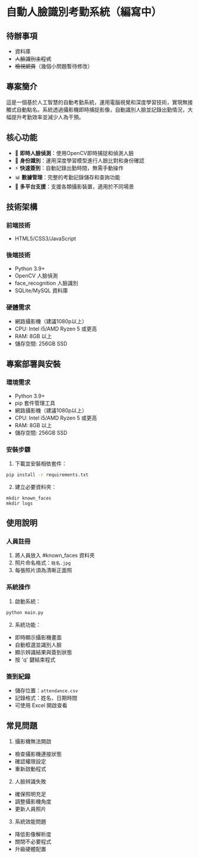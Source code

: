 # 自動人臉識別考勤系統（編寫中）

## 待辦事項

* 資料庫
* ~~人臉識別主程式~~
* ~~檢視網頁~~（幾個小問題暫待修改）


## 專案簡介

這是一個基於人工智慧的自動考勤系統，運用電腦視覺和深度學習技術，實現無接觸式自動點名。系統透過攝影機即時捕捉影像，自動識別人臉並記錄出勤情況，大幅提升考勤效率並減少人為干預。

## 核心功能

- 🎥 **即時人臉偵測**：使用OpenCV即時捕捉和偵測人臉
- 👤 **身份識別**：運用深度學習模型進行人臉比對和身份確認
- ⚡ **快速簽到**：自動記錄出勤時間，無需手動操作
- 📊 **數據管理**：完整的考勤記錄儲存和查詢功能
- 📱 **多平台支援**：支援各類攝影裝置，適用於不同場景

## 技術架構

### 前端技術

- HTML5/CSS3/JavaScript

### 後端技術

- Python 3.9+
- OpenCV 人臉偵測
- face_recognition 人臉識別
- SQLite/MySQL 資料庫

### 硬體需求

- 網路攝影機（建議1080p以上）
- CPU: Intel i5/AMD Ryzen 5 或更高
- RAM: 8GB 以上
- 儲存空間: 256GB SSD

## 專案部署與安裝

### 環境需求

- Python 3.9+
- pip 套件管理工具
- 網路攝影機（建議1080p以上）
- CPU: Intel i5/AMD Ryzen 5 或更高
- RAM: 8GB 以上
- 儲存空間: 256GB SSD

### 安裝步驟

1. 下載並安裝相依套件：
```bash
pip install -r requirements.txt
```


2. 建立必要資料夾：
```
mkdir known_faces
mkdir logs
```

## 使用說明

### 人員註冊

1. 將人員放入 #known_faces 資料夾
2. 照片命名格式：`姓名.jpg`
3. 每張照片須為清晰正面照

### 系統操作

1. 啟動系統：
```bash
python main.py
```

2. 系統功能：
* 即時顯示攝影機畫面
* 自動框選並識別人臉
* 顯示辨識結果與簽到狀態
* 按 'q' 鍵結束程式

### 簽到紀錄
* 儲存位置：`attendance.csv`
* 記錄格式：姓名、日期時間
* 可使用 Excel 開啟查看

## 常見問題

1. 攝影機無法開啟
* 檢查攝影機連接狀態
* 確認權限設定
* 重新啟動程式

2. 人臉辨識失敗
* 確保照明充足
* 調整攝影機角度
* 更新人員照片

3. 系統效能問題
* 降低影像解析度
* 關閉不必要程式
* 升級硬體配置


